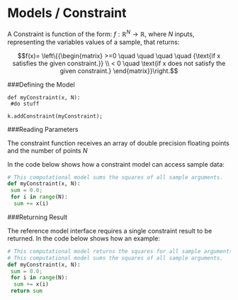 # Models / Constraint

A Constraint is function of the form: $f:\mathbb{R}^N\rightarrow\mathbb{R}$, where *N* inputs, representing the variables values of a sample, that returns:

$$f(x)= \left\{{\begin{matrix} >=0 \quad \quad  \quad  \quad {\text{if x satisfies the given constraint.}} \\ < 0 \quad \text{if x does not satisfy the given constraint.} \end{matrix}}\right.$$


###Defining the Model

```pytho
def myConstraint(x, N): 
 #do stuff
 
k.addConstraint(myConstraint);
```

###Reading Parameters 

The constraint function receives an array of double precision floating points and the number of points *N*

In the code below shows how a constraint model can access sample data:

```python
# This computational model sums the squares of all sample arguments.
def myConstraint(x, N):
 sum = 0.0;
 for i in range(N):
  sum += x(i)
```

###Returning Result

The reference model interface requires a single constraint result to be returned. In the code below shows how an example:

```python
# This computational model returns the squares for all sample arguments.
# This computational model sums the squares of all sample arguments.
def myConstraint(x, N):
 sum = 0.0;
 for i in range(N):
  sum += x(i)
 return sum
```